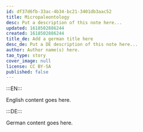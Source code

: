 ```yaml
---
id: df37d6fb-33ac-4b34-bc21-3401db3aac52
title: Micropaleontology
desc: Put a description of this note here...
updated: 1618502886244
created: 1618502886244
title_de: Add a german title here
desc_de: Put a DE description of this note here...
author: Author name(s) here.
tao_type: story
cover_image: null
license: CC BY-SA
published: false
---
```


:::EN:::

English content goes here.

:::DE:::

German content goes here.
